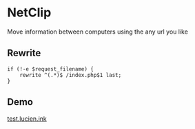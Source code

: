 # NetClip
Move information between computers using the any url you like

## Rewrite

```
if (!-e $request_filename) {
    rewrite ^(.*)$ /index.php$1 last;
}
```
## Demo

[test.lucien.ink](test.lucien.ink)
